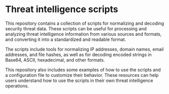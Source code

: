 # Threat intelligence scripts

This repository contains a collection of scripts for normalizing and decoding security threat data. These scripts can be useful for processing and analyzing threat intelligence information from various sources and formats, and converting it into a standardized and readable format.

The scripts include tools for normalizing IP addresses, domain names, email addresses, and file hashes, as well as for decoding encoded strings in Base64, ASCII, hexadecimal, and other formats.

This repository also includes some examples of how to use the scripts and a configuration file to customize their behavior. These resources can help users understand how to use the scripts in their own threat intelligence operations.
